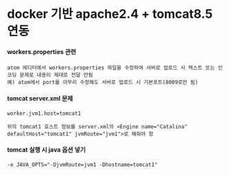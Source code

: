 docker 기반 apache2.4 + tomcat8.5 연동
======================================

#### workers.properties 관련

```
atom 에디터에서 workers.properties 파일을 수정하여 서버로 업로드 시 텍스트 또는 인코딩 문제로 내용이 제대로 전달 안됨
예) atom에서 port를 아무리 수정해도 서버로 업로드 시 기본포트(8009로만 됨)
```

#### tomcat server.xml 문제

```
worker.jvm1.host=tomcat1

위의 tomcat1 호스트 정보를 server.xml의 <Engine name="Catalina" defaultHost="tomcat1" jvmRoute="jvm1">로 해줘야 함
```

#### tomcat 실행 시 java 옵션 넣기

```
-e JAVA_OPTS="-DjvmRoute=jvm1 -Dhostname=tomcat1"
```

###
